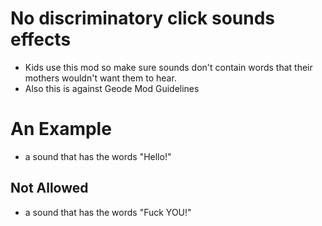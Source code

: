 # No discriminatory click sounds effects
* Kids use this mod so make sure sounds don't contain words that their mothers wouldn't want them to hear.
* Also this is against Geode Mod Guidelines

# An Example
* a sound that has the words "Hello!"
## Not Allowed
* a sound that has the words "Fuck YOU!"
